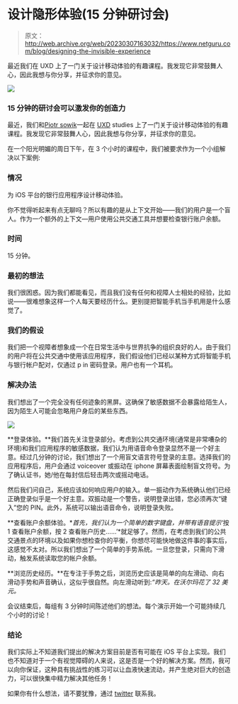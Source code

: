 # 设计隐形体验(15 分钟研讨会)

> 原文：<http://web.archive.org/web/20230307163032/https://www.netguru.com/blog/designing-the-invisible-experience>

 最近我们在 UXD 上了一门关于设计移动体验的有趣课程。我发现它非常鼓舞人心，因此我想与你分享，并征求你的意见。

![](img/5d1900dafecb1ad8c22a9eba5a94a551.png)

### 15 分钟的研讨会可以激发你的创造力

最近，我们和[Piotr sowik](http://web.archive.org/web/20221202104946/https://twitter.com/UXnightingale)一起在 [UXD](http://web.archive.org/web/20221202104946/http://www.podyplomowe.pl/swps-warszawa/studia-podyplomowe/projektowanie-i-kreacja/user-experience-design) studies 上了一门关于设计移动体验的有趣课程。我发现它非常鼓舞人心，因此我想与你分享，并征求你的意见。

在一个阳光明媚的周日下午，在 3 个小时的课程中，我们被要求作为一个小组解决以下案例:

### 情况

为 iOS 平台的银行应用程序设计移动体验。

你不觉得听起来有点无聊吗？所以有趣的是从上下文开始——我们的用户是一个盲人。作为一个额外的上下文—用户使用公共交通工具并想要检查银行账户余额。

### 时间

15 分钟。

### 最初的想法

我们很困惑。因为我们都能看见，而且我们没有任何和视障人士相处的经验，比如说——很难想象这样一个人每天要经历什么。更别提把智能手机当手机用是什么感觉了。

### 我们的假设

我们把一个视障者想象成一个在日常生活中与世界抗争的组织良好的人。由于我们的用户将在公共交通中使用该应用程序，我们假设他们已经以某种方式将智能手机与银行帐户配对，仅通过 p in 密码登录。用户也有一个耳机。

### 解决办法

我们想出了一个完全没有任何迹象的黑屏。这确保了敏感数据不会暴露给陌生人，因为陌生人可能会忽略用户身后的某些东西。

![](img/b5922714032ff28dbf6ba24640646ba2.png)

**登录体验。**我们首先关注登录部分。考虑到公共交通环境(通常是非常嘈杂的环境)和我们应用程序的敏感数据，我们认为用语音命令登录显然不是一个好主意。经过几分钟的讨论，我们想出了一个用盲文语言符号登录的主意。选择我们的应用程序后，用户会通过 voiceover 或振动在 iphone 屏幕表面绘制盲文符号。为了确认证书，她/他在每封信后轻击两次或摇动电话。

然后我们问自己，系统应该如何响应用户的输入。单一振动作为系统确认他们已经正确登录似乎是一个好主意。双振动是一个警告，说明登录出错，您必须再次“键入”您的 PIN。此外，系统可以输出语音命令，说明登录失败。

**查看账户余额体验。**首先，我们认为一个简单的数字键盘，并带有语音提示*‘按 1 查看账户余额，按 2 查看账户历史……’*就足够了。然而，在考虑到我们的公共交通景点的环境以及如果你想检查你的平衡，你想尽可能快地做这件事的事实后，这感觉不太对。所以我们想出了一个简单的手势系统。一旦您登录，只需向下滑动，触发系统读取您的帐户余额。

**浏览历史经历。**在专注于手势之后，浏览历史应该是简单的向左滑动、向右滑动手势和声音确认，这似乎很自然。向左滑动听到:*“昨天。在沃尔玛花了 32 美元。*

会议结束后，每组有 3 分钟时间陈述他们的想法。每个演示开始一个可能持续几个小时的讨论！

### 结论

我们实际上不知道我们提出的解决方案目前是否有可能在 iOS 平台上实现。我们也不知道对于一个有视觉障碍的人来说，这是否是一个好的解决方案。然而，我可以向你保证，这种具有挑战性的练习可以让血液快速流动，并产生绝对巨大的创造力，可以很快集中精力解决其他任务！

如果你有什么想法，请不要犹豫，通过 [twitter](http://web.archive.org/web/20221202104946/https://twitter.com/dawidwu) 联系我。